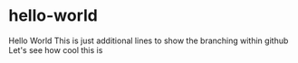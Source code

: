 # hello-world
Hello World
This is just additional lines to show the branching within github
Let's see how cool this is
